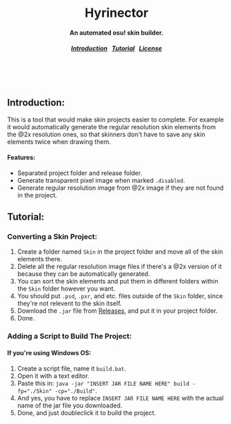<br>
<br>
<h1 align="center">
  Hyrinector
</h1>
<h4 align="center">
  An automated osu! skin builder.
</h4>
<h5 align="center">
  <a href="#introduction">Introduction</a>&nbsp;&nbsp;
  <a href="#tutorial">Tutorial</a>&nbsp;&nbsp;
  <a href="#license">License</a>
</h5>  

<br>
<br>
<br>

<a name="introduction"></a>
Introduction:
--------

This is a tool that would make skin projects easier to complete. For example it would automatically generate the regular resolution skin elements from the @2x resolution ones, so that skinners don't have to save any skin elements twice when drawing them. 

#### Features:

* Separated project folder and release folder.
* Generate transparent pixel image when marked `.disabled`.
* Generate regular resolution image from @2x image if they are not found in the project.

<a name="tutorial"></a>
Tutorial:
--------

### Converting a Skin Project:

1. Create a folder named `Skin` in the project folder and move all of the skin elements there.
2. Delete all the regular resolution image files if there's a @2x version of it because they can be automatically generated.
3. You can sort the skin elements and put them in different folders within the `Skin` folder however you want.
4. You should put `.psd`, `.pxr`, and etc. files outside of the `Skin` folder, since they're not relevent to the skin itself.
5. Download the `.jar` file from [Releases](https://github.com/HyDevelop/Hyrinector/releases), and put it in your project folder.
6. Done.

### Adding a Script to Build The Project:

#### If you're using Windows OS:

1. Create a script file, name it `build.bat`.
2. Open it with a text editor.
3. Paste this in: `java -jar "INSERT JAR FILE NAME HERE" build -fp="./Skin" -cp="./Build"`.
4. And yes, you have to replace `INSERT JAR FILE NAME HERE` with the actual name of the jar file you downloaded.
5. Done, and just doubleclick it to build the project.
